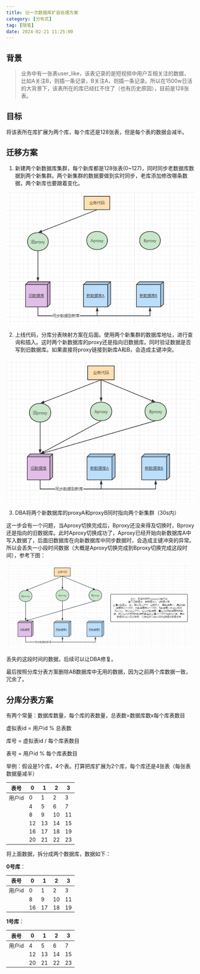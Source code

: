 ```yaml
---
title: 记一次数据库扩容处理方案
category: [分布式]
tag: [随笔]
date: 2024-02-21 11:25:00
---
```


## 背景

> 业务中有一张表user_like，该表记录的是短视频中用户互相关注的数据，比如A关注B，则插一条记录，B关注A，则插一条记录。所以在1500w日活的大背景下，该表所在的库已经扛不住了（也有历史原因），目前是128张表。

## 目标

将该表所在库扩展为两个库，每个库还是128张表，但是每个表的数据会减半。

## 迁移方案

1. 新建两个新数据库集群，每个新库都是128张表(0~127)，同时同步老数据库数据到两个新集群。两个新集群的数据要做到实时同步，老库添加修改哪条数据，两个新库也要跟着变化。

![image-20220724145422950](./assets/202207241454438.png)

2. 上线代码，分库分表映射方案在后面。使用两个新集群的数据库地址，进行查询和插入。这时两个新数据库的proxy还是指向旧数据库。同时验证数据是否写到旧数据库。如果直接将proxy链接到新库A和B，会造成主键冲突。

![image-20220724145612990](./assets/202207241456533.png)

3. DBA将两个新数据库的proxyA和proxyB同时指向两个新集群（30s内）

这一步会有一个问题，当Aproxy切换完成后，Bproxy还没来得及切换时，Bproxy还是指向的旧数据库。此时Aproxy切换成功了，Aproxy已经开始向新数据库A中写入数据了，后面旧数据库在向新数据库中同步数据时，会造成主键冲突的异常。所以会丢失一小段时间数据（大概是Aproxy切换完成到Bproxy切换完成这段时间），参考下图：

![image-20220724151207419](./assets/202207241512712.png)

丢失的这段时间的数据，后续可以让DBA修复。

最后按照分库分表方案删除AB数据库中无用的数据，因为之前两个库数据一致，冗余了。

## 分库分表方案

有两个常量：数据库数量，每个库的表数量，总表数=数据库数x每个库表数目

虚拟表id = 用户id % 总表数

库号 = 虚拟表id / 每个库表数目

表号 = 用户id % 每个库表数目

举例：假设是1个库，4个表。打算把库扩展为2个库，每个库还是4张表（每张表数据量减半）

| 表号   | 0    | 1    | 2    | 3    |
| ------ | ---- | ---- | ---- | ---- |
| 用户id | 0    | 1    | 2    | 3    |
|        | 4    | 5    | 6    | 7    |
|        | 8    | 9    | 10   | 11   |
|        | 12   | 13   | 14   | 15   |
|        | 16   | 17   | 18   | 19   |
|        | 20   | 21   | 22   | 23   |

将上面数据，拆分成两个数据库，数据如下：

**0号库**：

| 表号   | 0    | 1    | 2    | 3    |
| ------ | ---- | ---- | ---- | ---- |
| 用户id | 0    | 1    | 2    | 3    |
|        | 8    | 9    | 10   | 11   |
|        | 16   | 17   | 18   | 19   |

**1号库**：

| 表号   | 0    | 1    | 2    | 3    |
| ------ | ---- | ---- | ---- | ---- |
| 用户id | 4    | 5    | 6    | 7    |
|        | 12   | 13   | 14   | 15   |
|        | 20   | 21   | 22   | 23   |

